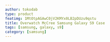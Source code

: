 ```yaml
---
author: tokodab
type: product
featimg: 1MtOtpAGAwC0jV2KMYx0LB2pDUzu9qstu
title: Overwatch McCree Samsung Galaxy S9 Case
tags: [samsung, galaxy, s9]
category: [samsung]
---
```


